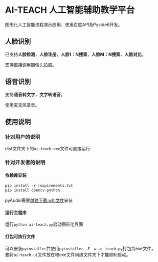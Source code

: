 # AI-TEACH 人工智能辅助教学平台
图形化人工智能流程演示应用，使用百度API及Pyside6开发。

## 人脸识别
已支持**人脸检测**，**人脸注册**，**人脸1：N搜索**，**人脸M：N搜索**，**人脸对比**。

支持直接调用摄像头拍照。

## 语音识别
支持**语音转文字**，**文字转语音**。

使用麦克风录音。

## 使用说明
### 针对用户的说明
dist文件夹下的`ai-teach.exe`文件可直接运行

### 针对开发者的说明
#### 依赖库安装
```python
pip install -r requirements.txt
pip install opencv-python
```
pyAudio需要[单独下载.whl文件](https://www.lfd.uci.edu/~gohlke/pythonlibs/#pyaudio)安装
#### 运行主程序
运行`python ai-teach.py`启动图形化界面
#### 打包可执行文件
可以安装`pyinstaller`并使用`pyinstaller -F -w ai-teach.py`打包为exe文件，要将`ai-teach.ui`文件放在和exe文件同级文件夹下才能顺利启动。
